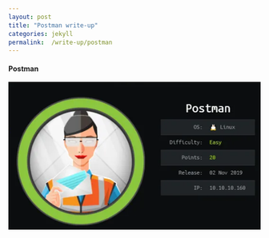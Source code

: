 ```yaml
---
layout: post
title: "Postman write-up"
categories: jekyll
permalink:  /write-up/postman
---
```

<!--- -->
#### Postman
 
![alt text](https://github.com/faisalfs10x/faisalfs10x.github.io/blob/master/asset/htbwriteup/linux/postman/intro.PNG "postman intro")
